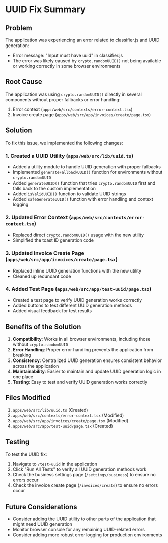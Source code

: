 # UUID Fix Summary

## Problem
The application was experiencing an error related to classifier.js and UUID generation:
- Error message: "Input must have uuid" in classifier.js
- The error was likely caused by `crypto.randomUUID()` not being available or working correctly in some browser environments

## Root Cause
The application was using `crypto.randomUUID()` directly in several components without proper fallbacks or error handling:
1. Error context (`apps/web/src/contexts/error-context.tsx`)
2. Invoice create page (`apps/web/src/app/invoices/create/page.tsx`)

## Solution
To fix this issue, we implemented the following changes:

### 1. Created a UUID Utility (`apps/web/src/lib/uuid.ts`)
- Added a utility module to handle UUID generation with proper fallbacks
- Implemented `generateFallbackUUID()` function for environments without `crypto.randomUUID`
- Added `generateUUID()` function that tries `crypto.randomUUID` first and falls back to the custom implementation
- Added `isValidUUID()` function to validate UUID strings
- Added `safeGenerateUUID()` function with error handling and context logging

### 2. Updated Error Context (`apps/web/src/contexts/error-context.tsx`)
- Replaced direct `crypto.randomUUID()` usage with the new utility
- Simplified the toast ID generation code

### 3. Updated Invoice Create Page (`apps/web/src/app/invoices/create/page.tsx`)
- Replaced inline UUID generation functions with the new utility
- Cleaned up redundant code

### 4. Added Test Page (`apps/web/src/app/test-uuid/page.tsx`)
- Created a test page to verify UUID generation works correctly
- Added buttons to test different UUID generation methods
- Added visual feedback for test results

## Benefits of the Solution
1. **Compatibility**: Works in all browser environments, including those without `crypto.randomUUID`
2. **Error Handling**: Proper error handling prevents the application from breaking
3. **Consistency**: Centralized UUID generation ensures consistent behavior across the application
4. **Maintainability**: Easier to maintain and update UUID generation logic in one place
5. **Testing**: Easy to test and verify UUID generation works correctly

## Files Modified
1. `apps/web/src/lib/uuid.ts` (Created)
2. `apps/web/src/contexts/error-context.tsx` (Modified)
3. `apps/web/src/app/invoices/create/page.tsx` (Modified)
4. `apps/web/src/app/test-uuid/page.tsx` (Created)

## Testing
To test the UUID fix:
1. Navigate to `/test-uuid` in the application
2. Click "Run All Tests" to verify all UUID generation methods work
3. Check the business settings page (`/settings/business`) to ensure no errors occur
4. Check the invoice create page (`/invoices/create`) to ensure no errors occur

## Future Considerations
- Consider adding the UUID utility to other parts of the application that might need UUID generation
- Monitor browser console for any remaining UUID-related errors
- Consider adding more robust error logging for production environments